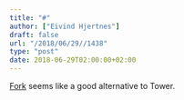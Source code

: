 ```yaml
---
title: "#"
author: ["Eivind Hjertnes"]
draft: false
url: "/2018/06/29//1438"
type: "post"
date: 2018-06-29T02:00:00+02:00
---
```


[Fork](https://git-fork.com/) seems like a good alternative to Tower.
